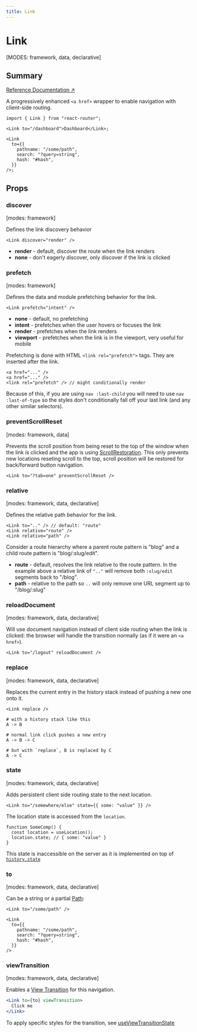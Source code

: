 ```yaml
---
title: Link
---
```


# Link

[MODES: framework, data, declarative]

## Summary

[Reference Documentation ↗](https://api.reactrouter.com/v7/functions/react_router.Link.html)

A progressively enhanced `<a href>` wrapper to enable navigation with client-side routing.

```tsx
import { Link } from "react-router";

<Link to="/dashboard">Dashboard</Link>;

<Link
  to={{
    pathname: "/some/path",
    search: "?query=string",
    hash: "#hash",
  }}
/>;
```

## Props

### discover

[modes: framework]

Defines the link discovery behavior

```tsx
<Link discover="render" />
```

- **render** - default, discover the route when the link renders
- **none** - don't eagerly discover, only discover if the link is clicked

### prefetch

[modes: framework]

Defines the data and module prefetching behavior for the link.

```tsx
<Link prefetch="intent" />
```

- **none** - default, no prefetching
- **intent** - prefetches when the user hovers or focuses the link
- **render** - prefetches when the link renders
- **viewport** - prefetches when the link is in the viewport, very useful for mobile

Prefetching is done with HTML `<link rel="prefetch">` tags. They are inserted after the link.

```tsx
<a href="..." />
<a href="..." />
<link rel="prefetch" /> // might conditionally render
```

Because of this, if you are using `nav :last-child` you will need to use `nav :last-of-type` so the styles don't conditionally fall off your last link (and any other similar selectors).

### preventScrollReset

[modes: framework, data]

Prevents the scroll position from being reset to the top of the window when the link is clicked and the app is using [ScrollRestoration](../components/ScrollRestoration). This only prevents new locations reseting scroll to the top, scroll position will be restored for back/forward button navigation.

```tsx
<Link to="?tab=one" preventScrollReset />
```

### relative

[modes: framework, data, declarative]

Defines the relative path behavior for the link.

```tsx
<Link to=".." /> // default: "route"
<Link relative="route" />
<Link relative="path" />
```

Consider a route hierarchy where a parent route pattern is "blog" and a child route pattern is "blog/:slug/edit".

- **route** - default, resolves the link relative to the route pattern. In the example above a relative link of `".."` will remove both `:slug/edit` segments back to "/blog".
- **path** - relative to the path so `..` will only remove one URL segment up to "/blog/:slug"

### reloadDocument

[modes: framework, data, declarative]

Will use document navigation instead of client side routing when the link is clicked: the browser will handle the transition normally (as if it were an `<a href>`).

```tsx
<Link to="/logout" reloadDocument />
```

### replace

[modes: framework, data, declarative]

Replaces the current entry in the history stack instead of pushing a new one onto it.

```tsx
<Link replace />
```

```
# with a history stack like this
A -> B

# normal link click pushes a new entry
A -> B -> C

# but with `replace`, B is replaced by C
A -> C
```

### state

[modes: framework, data, declarative]

Adds persistent client side routing state to the next location.

```tsx
<Link to="/somewhere/else" state={{ some: "value" }} />
```

The location state is accessed from the `location`.

```tsx
function SomeComp() {
  const location = useLocation();
  location.state; // { some: "value" }
}
```

This state is inaccessible on the server as it is implemented on top of [`history.state`](https://developer.mozilla.org/en-US/docs/Web/API/History/state)

### to

[modes: framework, data, declarative]

Can be a string or a partial [Path](../other/Path):

```tsx
<Link to="/some/path" />

<Link
  to={{
    pathname: "/some/path",
    search: "?query=string",
    hash: "#hash",
  }}
/>
```

### viewTransition

[modes: framework, data, declarative]

Enables a [View Transition](https://developer.mozilla.org/en-US/docs/Web/API/View_Transitions_API) for this navigation.

```jsx
<Link to={to} viewTransition>
  Click me
</Link>
```

To apply specific styles for the transition, see [useViewTransitionState](../hooks/useViewTransitionState)
